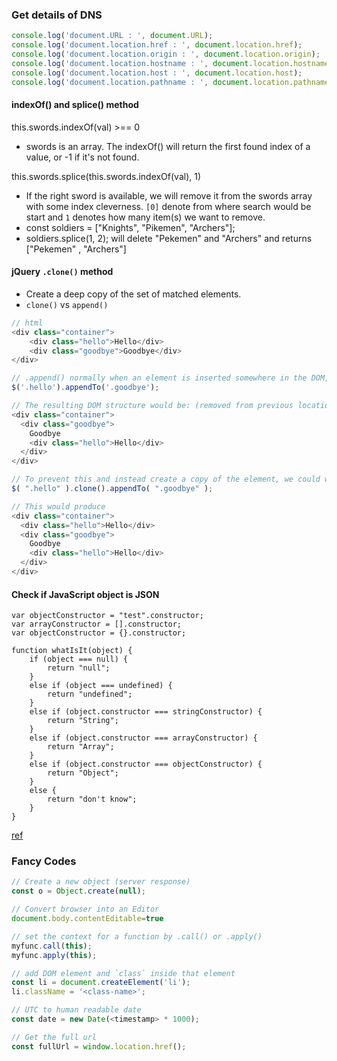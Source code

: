 ### Get details of DNS
```js
console.log('document.URL : ', document.URL);
console.log('document.location.href : ', document.location.href);
console.log('document.location.origin : ', document.location.origin);
console.log('document.location.hostname : ', document.location.hostname);
console.log('document.location.host : ', document.location.host);
console.log('document.location.pathname : ', document.location.pathname);
```

#### indexOf() and splice() method
this.swords.indexOf(val) >== 0  
- swords is an array. The indexOf() will return the first found index of a value, or -1 if it's not found. 

this.swords.splice(this.swords.indexOf(val), 1)
- If the right sword is available, we will remove it from the swords array with some index cleverness. `[0]` denote from where search would be start and `1` denotes how many item(s) we want to remove.
- const soldiers = ["Knights", "Pikemen", "Archers"];
- soldiers.splice(1, 2); will delete "Pekemen" and "Archers" and returns ["Pekemen" , "Archers"]
 
#### jQuery `.clone()` method
- Create a deep copy of the set of matched elements.
- `clone()` vs `append()`

```js
// html 
<div class="container">
    <div class="hello">Hello</div>
    <div class="goodbye">Goodbye</div>
</div>

// .append() normally when an element is inserted somewhere in the DOM, it is moved from its old location
$('.hello').appendTo('.goodbye');

// The resulting DOM structure would be: (removed from previous location and in new position)
<div class="container">
  <div class="goodbye">
    Goodbye
    <div class="hello">Hello</div>
  </div>
</div>

// To prevent this and instead create a copy of the element, we could write the following:
$( ".hello" ).clone().appendTo( ".goodbye" );

// This would produce 
<div class="container">
  <div class="hello">Hello</div>
  <div class="goodbye">
    Goodbye
    <div class="hello">Hello</div>
  </div>
</div>
```

#### Check if JavaScript object is JSON
```
var objectConstructor = "test".constructor;
var arrayConstructor = [].constructor;
var objectConstructor = {}.constructor;

function whatIsIt(object) {
    if (object === null) {
        return "null";
    }
    else if (object === undefined) {
        return "undefined";
    }
    else if (object.constructor === stringConstructor) {
        return "String";
    }
    else if (object.constructor === arrayConstructor) {
        return "Array";
    }
    else if (object.constructor === objectConstructor) {
        return "Object";
    }
    else {
        return "don't know";
    }
}
```
[ref](http://stackoverflow.com/questions/11182924/how-to-check-if-javascript-object-is-json)
 
####  
 
 
### Fancy Codes

```js
// Create a new object (server response)
const o = Object.create(null);

// Convert browser into an Editor
document.body.contentEditable=true

// set the context for a function by .call() or .apply()
myfunc.call(this);
myfunc.apply(this);

// add DOM element and `class` inside that element
const li = document.createElement('li');
li.className = '<class-name>';

// UTC to human readable date
const date = new Date(<timestamp> * 1000);

// Get the full url
const fullUrl = window.location.href();
```

